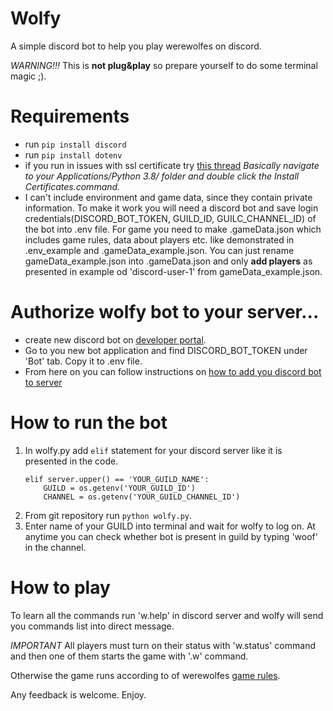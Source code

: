 # Wolfy
A simple discord bot to help you play werewolfes on discord.

*WARNING!!!* This is **not plug&play** so prepare yourself to do some terminal magic ;). 

# Requirements
- run `pip install discord`
- run `pip install dotenv`
- if you run in issues with ssl certificate try [this thread](https://stackoverflow.com/questions/62108183/discord-py-bot-dont-have-certificate)
    *Basically navigate to your Applications/Python 3.8/ folder and double click the Install Certificates.command.*
- I can't include environment and game data, since they contain private information. To make it work you will need a discord bot and save login credentials(DISCORD_BOT_TOKEN, GUILD_ID, GUILC_CHANNEL_ID) of the bot into .env file. For game you need to make .gameData.json which includes game rules, data about players etc. like demonstrated in .env_example and .gameData_example.json. You can just rename gameData_example.json into .gameData.json and only **add players** as presented in example od 'discord-user-1' from gameData_example.json.

# Authorize wolfy bot to your server...
- create new discord bot on [developer portal](https://discord.com/login?redirect_to=%2Fdevelopers).
- Go to you new bot application and find DISCORD_BOT_TOKEN under 'Bot' tab. Copy it to .env file.
- From here on you can follow instructions on [how to add you discord bot to server](https://discordjs.guide/preparations/adding-your-bot-to-servers.html#creating-and-using-your-own-invite-link)

# How to run the bot
1. In wolfy.py add `elif` statement for your discord server like it is presented in the code.
    ```
    elif server.upper() == 'YOUR_GUILD_NAME':
        GUILD = os.getenv('YOUR_GUILD_ID')
        CHANNEL = os.getenv('YOUR_GUILD_CHANNEL_ID')
    ```
2. From git repository run `python wolfy.py`.
3. Enter name of your GUILD into terminal and wait for wolfy to log on. At anytime you can check whether bot is present in guild by typing 'woof' in the channel.

# How to play
To learn all the commands run 'w.help' in discord server and wolfy will send you commands list into direct message. 

*IMPORTANT* All players must turn on their status with 'w.status' command and then one of them starts the game with '.w' command.

Otherwise the game runs according to of werewolfes [game rules](https://www.youtube.com/watch?v=XsP6LvZQpLk). 

Any feedback is welcome. Enjoy.